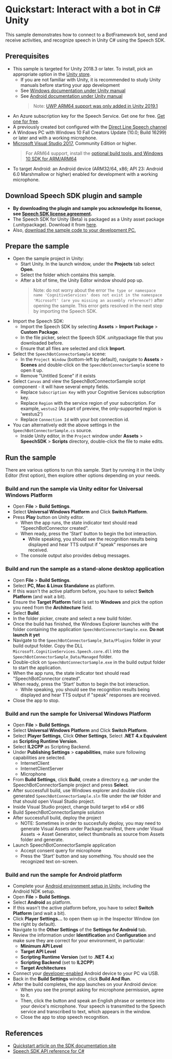 # Quickstart: Interact with a bot in C# Unity

This sample demonstrates how to connect to a BotFramework bot, send and receive activities, and recognize speech in Unity C# using the Speech SDK.

## Prerequisites

* This sample is targeted for Unity 2018.3 or later. To install, pick an appropriate option in the [Unity store](https://store.unity.com).
  * If you are not familiar with Unity, it is recommended to study Unity manuals before starting your app development
  * See [Windows documentation under Unity manual](https://docs.unity3d.com/Manual/Windows.html)
  * See [Android documentation under Unity manual](https://docs.unity3d.com/Manual/android.html)
    >Note:
    >[UWP ARM64 support was only added in Unity 2019.1](https://blogs.unity3d.com/2019/04/16/introducing-unity-2019-1/#universal)
* An Azure subscription key for the Speech Service. Get one for free. [Get one for free](https://docs.microsoft.com/azure/cognitive-services/speech-service/get-started).
* A previously created bot configured with the [Direct Line Speech channel](https://docs.microsoft.com/azure/bot-service/bot-service-channel-connect-directlinespeech)
* A Windows PC with Windows 10 Fall Creators Update (10.0; Build 16299) or later and with a working microphone.
* [Microsoft Visual Studio 2017](https://www.visualstudio.com/), Community Edition or higher.
    > For ARM64 support, install the [optional build tools, and Windows 10 SDK for ARM/ARM64](https://blogs.windows.com/buildingapps/2018/11/15/official-support-for-windows-10-on-arm-development/)
* To target Android: an Android device (ARM32/64, x86; API 23: Android 6.0 Marshmallow or higher) enabled for development  with a working microphone.

## Download Speech SDK plugin and sample

* **By downloading the plugin and sample you acknowledge its license, see [Speech SDK license agreement](https://aka.ms/csspeech/license201809).**
* The Speech SDK for Unity (Beta) is packaged as a Unity asset package (.unitypackage). Download it from [here](https://aka.ms/csspeech/unitypackage).
* Also, [download the sample code to your development PC.](../../../../README.md#get-the-samples)

## Prepare the sample

* Open the sample project in Unity:
  * Start Unity. In the launch window, under the **Projects** tab select **Open**.
  * Select the folder which contains this sample.
  * After a bit of time, the Unity Editor window should pop up.
    > Note: do not worry about the error  `The type or namespace name
    > 'CognitiveServices' does not exist in the namespace 'Microsoft' (are you
    > missing an assembly reference?)` after opening the sample. This error
    > gets resolved in the next step by importing the Speech SDK.
* Import the Speech SDK:
  * Import the Speech SDK by selecting **Assets** > **Import Package** > **Custom Package**.
  * In the file picker, select the Speech SDK .unitypackage file that you downloaded before.
  * Ensure that all files are selected and click **Import**.
* Select the `SpeechBotConnectorSample` scene:
  * In the `Project Window` (bottom-left by default), navigate to **Assets** > **Scenes** and double-click on the `SpeechBotConnectorSample` scene to open it up.
  * Remove "Untitled Scene" if it exists
* Select `Canvas` and view the SpeechBotConnectorSample script component - it will have several empty fields.
  * Replace `Subscription Key` with your Cognitive Services subscription key.
  * Replace `Region` with the service region of your subscription. For example, `westus2` (As part of preview, the only-supported region is 'westus2')
  * Replace `Connection Id` with your bot connection id.
* You can alternatively edit the above settings in the `SpeechBotConnectorSample.cs` source.
  * Inside Unity editor, in the `Project` window under **Assets** > **SpeechSDK** > **Scripts** directory, double-click the file to make edits.

## Run the sample

There are various options to run this sample.
Start by running it in the Unity Editor (first option), then explore other options depending on your needs.

### Build and run the sample via Unity editor for Universal Windows Platform

* Open **File** \> **Build Settings**.
* Select **Universal Windows Platform** and Click **Switch Platform**.
* Press **Play** button on Unity editor.
  * When the app runs, the state indicator text should read "SpeechBotConnector created".
  * When ready, press the 'Start' button to begin the bot interaction.
    * While speaking, you should see the recognition results being displayed and hear TTS output if "speak" responses are received.
  * The console output also provides debug messages.

### Build and run the sample as a stand-alone desktop application

* Open **File** > **Build Settings**.
* Select **PC, Mac & Linux Standalone** as platform.
* If this wasn't the active platform before, you have to select **Switch Platform** (and wait a bit).
* Ensure the **Target Platform** field is set to **Windows** and pick the option you need from the **Architecture** field.
* Select **Build**.
* In the folder picker, create and select a new build folder.
* Once the build has finished, the Windows Explorer launches with the folder containing the application `SpeechBotConnectorSample.exe`. **Do not launch it yet**
* Navigate to the `SpeechBotConnectorSample_Data/Plugins` folder in your build output folder. Copy the DLL `Microsoft.CognitiveServices.Speech.core.dll` into the `SpeechBotConnectorSample_Data/Managed` folder.
* Double-click on `SpeechBotConnectorSample.exe` in the build output folder to start the application.
* When the app runs, the state indicator text should read "SpeechBotConnector created".
* When ready, press the 'Start' button to begin the bot interaction.
  * While speaking, you should see the recognition results being displayed and hear TTS output if "speak" responses are received.
* Close the app to stop.

### Build and run the sample for Universal Windows Platform

* Open **File** \> **Build Settings**.
* Select **Universal Windows Platform** and Click **Switch Platform**.
* Select **Player Settings**, Click **Other Settings**, Select **.NET 4.x Equivalent** as **Scripting Runtime Version**.
* Select **IL2CPP** as Scripting Backend.
* Under **Publishing Settings** \> **capabilities**, make sure following capabilities are selected.
  * InternetClient
  * InternetClientServer
  * Microphone
* From **Build Settings**, click **Build**, create a directory e.g. `UWP` under the SpeechBotConnectorSample project and press **Select**.
* After successfull build, use Windows explorer and double click generated `SpeechBotConnectorSample.sln` file under the `UWP` folder and that should open Visual Studio project.
* Inside Visual Studio project, change build target to x64 or x86
* Build SpeechBotConnectorSample solution
* After successfull build, deploy the project
  * NOTE: Sometimes in order to succesfully deploy, you may need to generate Visual Assets under Package.manifest, there under
          Visual Assets -> Asset Generator, select thumbnails as source from Assets folder and generate.
* Launch SpeechBotConnectorSample application
  * Accept consent query for microphone
  * Press the 'Start' button and say something. You should see the recognized text on-screen.

### Build and run the sample for Android platform

* Complete your [Android environment setup in Unity](https://docs.unity3d.com/Manual/android-sdksetup.html), including the Android NDK setup.
* Open **File** > **Build Settings**.
* Select **Android** as platform.
* If this wasn't the active platform before, you have to select **Switch Platform** (and wait a bit).
* Click **Player Settings...** to open them up in the Inspector Window (on the right by default).
* Navigate to the **Other Settings** of the **Settings for Android** tab.
* Review the information under **Identification** and **Configuration** and make sure they are correct for your environment, in particular:
  * **Minimum API Level**
  * **Target API Level**
  * **Scripting Runtime Version** (set to **.NET 4.x**)
  * **Scripting Backend** (set to **IL2CPP**)
  * **Target Architectures**
* Connect your [developer-enabled](https://developer.android.com/studio/debug/dev-options) Android device to your PC via USB.
* Back in the **Build Settings** window, click **Build And Run**.
* After the build completes, the app launches on your Android device:
  * When you see the prompt asking for microphone permission, agree to it.
  * Then, click the button and speak an English phrase or sentence into your device's microphone. Your speech is transmitted to the Speech service and transcribed to text, which appears in the window.
  * Close the app to stop speech recognition.

## References

* [Quickstart article on the SDK documentation site](https://docs.microsoft.com/azure/cognitive-services/speech-service/quickstart-unity)
* [Speech SDK API reference for C#](https://aka.ms/csspeech/csharpref)
